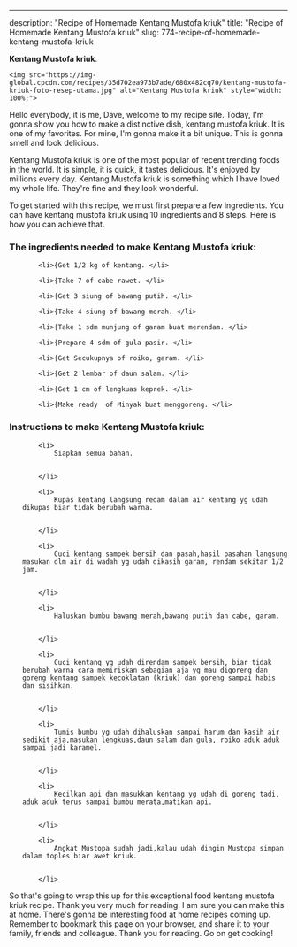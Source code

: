 ---
description: "Recipe of Homemade Kentang Mustofa kriuk"
title: "Recipe of Homemade Kentang Mustofa kriuk"
slug: 774-recipe-of-homemade-kentang-mustofa-kriuk

<p>
	<strong>Kentang Mustofa kriuk</strong>. 
	
</p>
<p>
	
	<img src="https://img-global.cpcdn.com/recipes/35d702ea973b7ade/680x482cq70/kentang-mustofa-kriuk-foto-resep-utama.jpg" alt="Kentang Mustofa kriuk" style="width: 100%;">
	
	
</p>
<p>
	Hello everybody, it is me, Dave, welcome to my recipe site. Today, I'm gonna show you how to make a distinctive dish, kentang mustofa kriuk. It is one of my favorites. For mine, I'm gonna make it a bit unique. This is gonna smell and look delicious.
</p>
	
<p>
	
</p>
<p>
	Kentang Mustofa kriuk is one of the most popular of recent trending foods in the world. It is simple, it is quick, it tastes delicious. It's enjoyed by millions every day. Kentang Mustofa kriuk is something which I have loved my whole life. They're fine and they look wonderful.
</p>

<p>
To get started with this recipe, we must first prepare a few ingredients. You can have kentang mustofa kriuk using 10 ingredients and 8 steps. Here is how you can achieve that.
</p>

<h3>The ingredients needed to make Kentang Mustofa kriuk:</h3>

<ol>
	
		<li>{Get 1/2 kg of kentang. </li>
	
		<li>{Take 7 of cabe rawet. </li>
	
		<li>{Get 3 siung of bawang putih. </li>
	
		<li>{Take 4 siung of bawang merah. </li>
	
		<li>{Take 1 sdm munjung of garam buat merendam. </li>
	
		<li>{Prepare 4 sdm of gula pasir. </li>
	
		<li>{Get Secukupnya of roiko, garam. </li>
	
		<li>{Get 2 lembar of daun salam. </li>
	
		<li>{Get 1 cm of lengkuas keprek. </li>
	
		<li>{Make ready  of Minyak buat menggoreng. </li>
	
</ol>
<p>
	
</p>

<h3>Instructions to make Kentang Mustofa kriuk:</h3>

<ol>
	
		<li>
			Siapkan semua bahan.
			
			
		</li>
	
		<li>
			Kupas kentang langsung redam dalam air kentang yg udah dikupas biar tidak berubah warna.
			
			
		</li>
	
		<li>
			Cuci kentang sampek bersih dan pasah,hasil pasahan langsung masukan dlm air di wadah yg udah dikasih garam, rendam sekitar 1/2 jam.
			
			
		</li>
	
		<li>
			Haluskan bumbu bawang merah,bawang putih dan cabe, garam.
			
			
		</li>
	
		<li>
			Cuci kentang yg udah direndam sampek bersih, biar tidak berubah warna cara memiriskan sebagian aja yg mau digoreng dan goreng kentang sampek kecoklatan (kriuk) dan goreng sampai habis dan sisihkan.
			
			
		</li>
	
		<li>
			Tumis bumbu yg udah dihaluskan sampai harum dan kasih air sedikit aja,masukan lengkuas,daun salam dan gula, roiko aduk aduk sampai jadi karamel.
			
			
		</li>
	
		<li>
			Kecilkan api dan masukkan kentang yg udah di goreng tadi, aduk aduk terus sampai bumbu merata,matikan api.
			
			
		</li>
	
		<li>
			Angkat Mustopa sudah jadi,kalau udah dingin Mustopa simpan dalam toples biar awet kriuk.
			
			
		</li>
	
</ol>

<p>
	
</p>

<p>
	So that's going to wrap this up for this exceptional food kentang mustofa kriuk recipe. Thank you very much for reading. I am sure you can make this at home. There's gonna be interesting food at home recipes coming up. Remember to bookmark this page on your browser, and share it to your family, friends and colleague. Thank you for reading. Go on get cooking!
</p>
